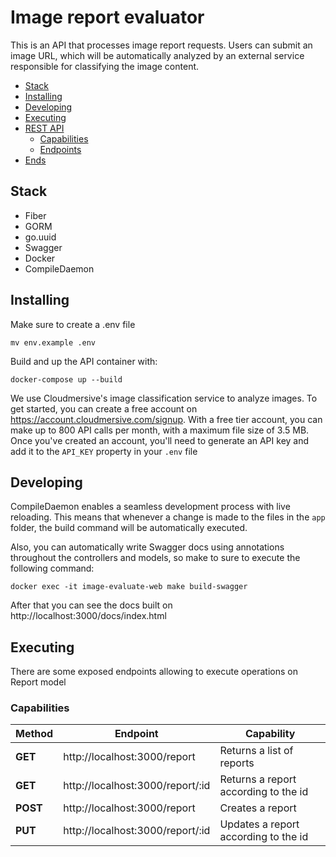 # Image report evaluator

This is an API that processes image report requests. Users can submit an image URL, which will be automatically analyzed by an external service responsible for classifying the image content.

- [Stack](#stack)
- [Installing](#installing)
- [Developing](#developing)
- [Executing](#executing)
- [REST API](#rest-api)
  - [Capabilities](#capabilities)
  - [Endpoints](#endpoints)
- [Ends](#ends)

## Stack

- Fiber
- GORM
- go.uuid
- Swagger
- Docker
- CompileDaemon

## Installing

Make sure to create a .env file
```
mv env.example .env
```

Build and up the API container with:

```
docker-compose up --build
```

We use Cloudmersive's image classification service to analyze images. To get started, you can create a free account on https://account.cloudmersive.com/signup. With a free tier account, you can make up to 800 API calls per month, with a maximum file size of 3.5 MB. Once you've created an account, you'll need to generate an API key and add it to the `API_KEY` property in your `.env` file

## Developing

CompileDaemon enables a seamless development process with live reloading. This means that whenever a change is made to the files in the `app` folder, the build command will be automatically executed.

Also, you can automatically write Swagger docs using annotations throughout the controllers and models, so make to sure to execute the following command:

```
docker exec -it image-evaluate-web make build-swagger
```

After that you can see the docs built on http://localhost:3000/docs/index.html


## Executing

There are some exposed endpoints allowing to execute operations on Report model

### Capabilities

<table class="demo">
  <thead>
    <tr>
      <th>Method</th>
      <th>Endpoint</th>
      <th>Capability</th>
    </tr>
  </thead>
  <tbody>
    <tr>
      <td><strong>GET</strong></td>
      <td>http://localhost:3000/report</td>
      <td>Returns a list of reports</td>
    </tr>
    <tr>
      <td><strong>GET</strong></td>
      <td>http://localhost:3000/report/:id</td>
      <td>Returns a report according to the id</td>
    </tr>
    <tr>
      <td><strong>POST</strong></td>
      <td>http://localhost:3000/report</td>
      <td>Creates a report</td>
    </tr>
    <tr>
      <td><strong>PUT</strong></td>
      <td>http://localhost:3000/report/:id</td>
      <td>Updates a report according to the id</td>
    </tr>
  </tbody>
</table>